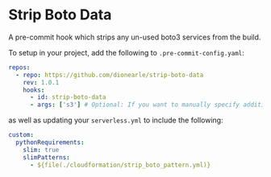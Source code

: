 # Strip Boto Data

A pre-commit hook which strips any un-used boto3 services from the build.

To setup in your project, add the following to `.pre-commit-config.yaml`:

```yaml
repos:
  - repo: https://github.com/dionearle/strip-boto-data
    rev: 1.0.1
    hooks:
      - id: strip-boto-data
      - args: ['s3'] # Optional: If you want to manually specify additional boto3 services to include, add them here
```

as well as updating your `serverless.yml` to include the following:

```yaml
custom:
  pythonRequirements:
    slim: true
    slimPatterns:
      - ${file(./cloudformation/strip_boto_pattern.yml)}
```
